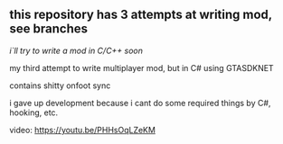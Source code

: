 ## **this repository has 3 attempts at writing mod, see branches**

*i`ll try to write a mod in C/C++ soon*

my third attempt to write multiplayer mod, but in C# using GTASDKNET

contains shitty onfoot sync

i gave up development because i cant do some required things by C#, hooking, etc.

video:
https://youtu.be/PHHsOqLZeKM
